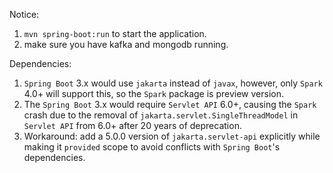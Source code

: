 Notice:

1. `mvn spring-boot:run` to start the application.
2. make sure you have kafka and mongodb running.

Dependencies:

1. `Spring Boot` 3.x would use `jakarta` instead of `javax`, however, only `Spark` 4.0+ will support this, so the `Spark` package is preview version.
2. The `Spring Boot` 3.x would require `Servlet API` 6.0+, causing the `Spark` crash due to the removal of `jakarta.servlet.SingleThreadModel` in `Servlet API` from 6.0+ after 20 years of deprecation.
3. Workaround: add a 5.0.0 version of `jakarta.servlet-api` explicitly while making it `provided` scope to avoid conflicts with `Spring Boot`'s dependencies.
